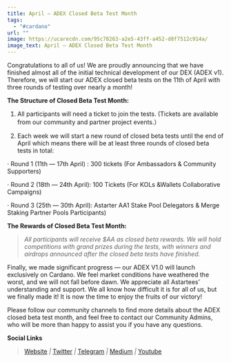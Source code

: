 ```yaml
---
title: April — ADEX Closed Beta Test Month
tags:
  - "#cardano"
url: ""
image: https://ucarecdn.com/95c78263-a2e5-43ff-a452-d8f7512c914a/
image_text: April — ADEX Closed Beta Test Month
---
```


Congratulations to all of us! We are proudly announcing that we have finished almost all of the initial technical development of our DEX (ADEX v1). Therefore, we will start our ADEX closed beta tests on the 11th of April with three rounds of testing over nearly a month!

**The Structure of Closed Beta Test Month:**

1.  All participants will need a ticket to join the tests. (Tickets are available from our community and partner project events.）
    
2.  Each week we will start a new round of closed beta tests until the end of April which means there will be at least three rounds of closed beta tests in total:
    

· Round 1 (11th — 17th April) : 300 tickets (For Ambassadors & Community Supporters)

· Round 2 (18th — 24th April): 100 Tickets (For KOLs &Wallets Collaborative Campaigns)

· Round 3 (25th — 30th April): Astarter AA1 Stake Pool Delegators & Merge Staking Partner Pools Participants)

**The Rewards of Closed Beta Test Month:**

> _All participants will receive $AA as closed beta rewards. We will hold competitions with grand prizes during the tests, with winners and airdrops announced after the closed beta tests have finished._

Finally, we made significant progress — our ADEX V1.0 will launch exclusively on Cardano. We feel market conditions have weathered the worst, and we will not fall before dawn. We appreciate all Astartees’ understanding and support. We all know how difficult it is for all of us, but we finally made it! It is now the time to enjoy the fruits of our victory!

Please follow our community channels to find more details about the ADEX closed beta test month, and feel free to contact our Community Admins, who will be more than happy to assist you if you have any questions.

**Social Links**

> [Website](https://astarter.io/) _|_ [Twitter](https://twitter.com/AstarterDefiHub) _|_ [Telegram](https://t.me/astartergroup) _|_ [Medium](https://medium.com/@AstarterDefiHub) _|_ [Youtube](https://www.youtube.com/channel/UCvgyIH-AhzehGy5DYDoL9jw)
